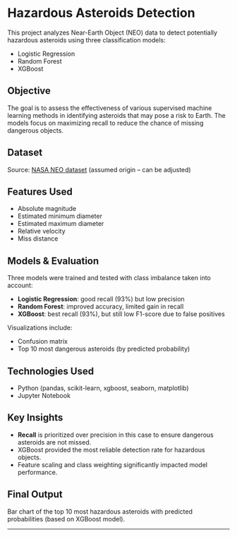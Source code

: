 # Hazardous Asteroids Detection

This project analyzes Near-Earth Object (NEO) data to detect potentially hazardous asteroids using three classification models:
- Logistic Regression
- Random Forest
- XGBoost

## Objective

The goal is to assess the effectiveness of various supervised machine learning methods in identifying asteroids that may pose a risk to Earth. The models focus on maximizing recall to reduce the chance of missing dangerous objects.

## Dataset

Source: [NASA NEO dataset](https://neo.ssa.esa.int/) (assumed origin – can be adjusted)

## Features Used

- Absolute magnitude
- Estimated minimum diameter
- Estimated maximum diameter
- Relative velocity
- Miss distance

## Models & Evaluation

Three models were trained and tested with class imbalance taken into account:
- **Logistic Regression**: good recall (93%) but low precision
- **Random Forest**: improved accuracy, limited gain in recall
- **XGBoost**: best recall (93%), but still low F1-score due to false positives

Visualizations include:
- Confusion matrix
- Top 10 most dangerous asteroids (by predicted probability)

## Technologies Used

- Python (pandas, scikit-learn, xgboost, seaborn, matplotlib)
- Jupyter Notebook

## Key Insights

- **Recall** is prioritized over precision in this case to ensure dangerous asteroids are not missed.
- XGBoost provided the most reliable detection rate for hazardous objects.
- Feature scaling and class weighting significantly impacted model performance.

## Final Output

Bar chart of the top 10 most hazardous asteroids with predicted probabilities (based on XGBoost model).

---

